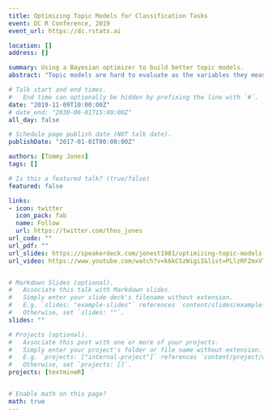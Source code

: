 ```yaml
---
title: Optimizing Topic Models for Classification Tasks
event: DC R Conference, 2019
event_url: https://dc.rstats.ai

location: []
address: []

summary: Using a Bayesian optimizer to build better topic models.
abstract: "Topic models are hard to evaluate as the variables they measure are latent, i.e. unobserved. Most topic model evaluation has focused on coherence metrics to mimic human judgment or preference. Yet topic models are often not used merely for the pleasure of the human eye. Instead, topic models are often used to support classification tasks, where ground truth exists. In this research, I compare LDA and LSA on how well they support a simple classification task. I use a Bayesian optimization service—SigOpt—to aid choosing the hyperparameters for each model, allowing each to be at its best. I optimize for both coherence of the topic model as well as classification accuracy on held-out data. All code is performed in R using primarily the textmineR, randomForest, and SigOptR packages and available on GitHub."

# Talk start and end times.
#   End time can optionally be hidden by prefixing the line with `#`.
date: "2019-11-09T10:00:00Z"
# date_end: "2030-06-01T15:00:00Z"
all_day: false

# Schedule page publish date (NOT talk date).
publishDate: "2017-01-01T00:00:00Z"

authors: [Tommy Jones]
tags: []

# Is this a featured talk? (true/false)
featured: false

links:
- icon: twitter
  icon_pack: fab
  name: Follow
  url: https://twitter.com/thos_jones 
url_code: ""
url_pdf: ""
url_slides: https://speakerdeck.com/jonest1981/optimizing-topic-models-for-classification-tasks
url_video: https://www.youtube.com/watch?v=k6kCSzWigiI&list=PLlzRFZmxVl9Q5cgX9-DtLmnA_YVRwkTgr&index=4&t=0s


# Markdown Slides (optional).
#   Associate this talk with Markdown slides.
#   Simply enter your slide deck's filename without extension.
#   E.g. `slides: "example-slides"` references `content/slides/example-slides.md`.
#   Otherwise, set `slides: ""`.
slides: ""

# Projects (optional).
#   Associate this post with one or more of your projects.
#   Simply enter your project's folder or file name without extension.
#   E.g. `projects: ["internal-project"]` references `content/project/deep-learning/index.md`.
#   Otherwise, set `projects: []`.
projects: [textmineR]


# Enable math on this page?
math: true
---
```




